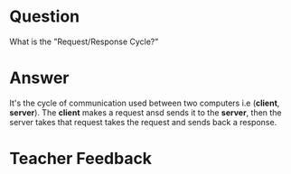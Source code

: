 # Question

What is the "Request/Response Cycle?"

# Answer
It's the cycle of communication used between two computers i.e (**client**, **server**). The **client** makes a request ansd sends it to the **server**, then the server takes that request takes the request and sends back a response.

# Teacher Feedback